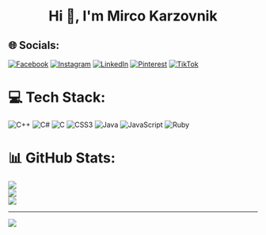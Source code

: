<h1 align="center">Hi 👋, I'm Mirco Karzovnik</h1>

## 🌐 Socials:
[![Facebook](https://img.shields.io/badge/Facebook-%231877F2.svg?logo=Facebook&logoColor=white)](https://facebook.com/MircoElian) [![Instagram](https://img.shields.io/badge/Instagram-%23E4405F.svg?logo=Instagram&logoColor=white)](https://instagram.com/mirco_you) [![LinkedIn](https://img.shields.io/badge/LinkedIn-%230077B5.svg?logo=linkedin&logoColor=white)](https://linkedin.com/in/https://www.linkedin.com/in/mirco%20karzovnik) [![Pinterest](https://img.shields.io/badge/Pinterest-%23E60023.svg?logo=Pinterest&logoColor=white)](https://pinterest.com/mircoeliank) [![TikTok](https://img.shields.io/badge/TikTok-%23000000.svg?logo=TikTok&logoColor=white)](https://tiktok.com/@mrko______) 

# 💻 Tech Stack:
![C++](https://img.shields.io/badge/c++-%2300599C.svg?style=for-the-badge&logo=c%2B%2B&logoColor=white) ![C#](https://img.shields.io/badge/c%23-%23239120.svg?style=for-the-badge&logo=c-sharp&logoColor=white) ![C](https://img.shields.io/badge/c-%2300599C.svg?style=for-the-badge&logo=c&logoColor=white) ![CSS3](https://img.shields.io/badge/css3-%231572B6.svg?style=for-the-badge&logo=css3&logoColor=white) ![Java](https://img.shields.io/badge/java-%23ED8B00.svg?style=for-the-badge&logo=java&logoColor=white) ![JavaScript](https://img.shields.io/badge/javascript-%23323330.svg?style=for-the-badge&logo=javascript&logoColor=%23F7DF1E) ![Ruby](https://img.shields.io/badge/ruby-%23CC342D.svg?style=for-the-badge&logo=ruby&logoColor=white)
# 📊 GitHub Stats:
![](https://github-readme-stats.vercel.app/api?username=MircoElian&theme=dark&hide_border=false&include_all_commits=false&count_private=false)<br/>
![](https://github-readme-streak-stats.herokuapp.com/?user=MircoElian&theme=dark&hide_border=false)<br/>
![](https://github-readme-stats.vercel.app/api/top-langs/?username=MircoElian&theme=dark&hide_border=false&include_all_commits=false&count_private=false&layout=compact)

---
[![](https://visitcount.itsvg.in/api?id=MircoElian&icon=0&color=0)](https://visitcount.itsvg.in)

<!-- Proudly created with GPRM ( https://gprm.itsvg.in ) -->
